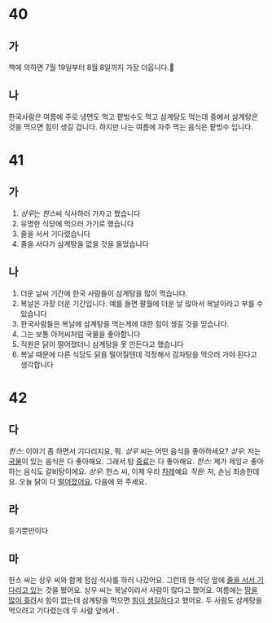 # 40
## 가
책에 의하면 7월 19일부터 8월 8일까지 가장 더웁니다.
## 나
한국사람은 여름에 주로 냉면도 먹고 팥빙수도 먹고 삼계탕도 먹는데 중에서 삼계탕은 것을 먹으면 힘이 생길 겁니다. 하지만 나는 여름에 자주 먹는 음식은 팥빙수 입니다.
# 41
## 가
1. *상우*는 *한스*씨 식사하러 가자고 했습니다
2. 유명한 식당에 먹으러 가기로 했습니다
3. 줄을 서서 기다렸습니다
4. 줄을 서다가 삼계탕을 없을 것을 들었습니다
## 나
1. 더운 날씨 기간에 한국 사람들이 삼계탕을 많이 먹습니다.
2. 복날은 가장 더운 기간입니다. 예를 들면 팔월에 더운 날 많아서 복날이라고 부를 수 있습니다
3. 한국사람들은 복날에 삼계탕을 먹는게에 대한 힘이 생길 것을 믿습니다.
4. 그는 보통 아저씨처럼 국물을 좋아합니다
5. 직원은 닭이 떨어졌더니 삼계탕을 못 만든다고 했습니다
6. 복날 때문에 다른 식당도 닭을 떨어질텐데 걱정해서 감자탕을 먹으러 가야 된다고 생각합니다
# 42
## 다
*한스*: 이야기 좀 하면서 기다리지요, 뭐. *상우* 씨는 어떤 음식을 좋아하세요?
*상우*: 저는 <u>국물</u>이 있는 음식은 다 좋아해요. 그래서 탕 <u>중료</u>는 다 좋아해요.
*한스*: 제가 제잉ㄹ 좋아하는 음식도 갈비탕이에요.
*상우*: 한스 씨, 이제 우리 <u>차례</u>예요
*직원*: 저, 손님 죄송한데요. 오늘 닭이 다 <u>떨어졌어요</u>. 다음에 와 주세요.
## 라
듣기뿐만이다
## 마
한스 씨는 상우 씨와 함께 점심 식사를 하러 나갔어요. 그런데 한 식당 앞에 <u>줄을 서서 기다리고 있</u>는 것을 봤어요. 상우 씨는 복날이라서 사람이 많다고 했어요. 여름에는 <u>땀을 많이 흘려</u>서 힘이 없는데 삼계탕을 먹으면 <u>힘이 생길하다</u>고 했어요. 두 사람도 삼계탕을 먹으려고 기다렸는데 두 사람 앞에서 <u></u>.
